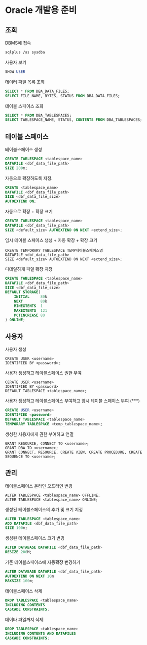 #  Oracle 개발용 준비

## 조회

DBMS에 접속

```sh
sqlplus /as sysdba
```

사용자 보기

```sql
SHOW USER
```

데이터 파일 목록 조회

```sql
SELECT * FROM DBA_DATA_FILES;
SELECT FILE_NAME, BYTES, STATUS FROM DBA_DATA_FILES;
```

테이블 스페이스 조회

```sql
SELECT * FROM DBA_TABLESPACES;
SELECT TABLESPACE_NAME, STATUS, CONTENTS FROM DBA_TABLESPACES;
```

## 테이블 스페이스

테이블스페이스 생성

```sql
CREATE TABLESPACE <tablespace_name>
DATAFILE <dbf_data_file_path>
SIZE 200m;
```

자동으로 확장하도록 지정.

```sql
CREATE <tablespace_name>
DATAFILE <dbf_data_file_path>
SIZE <dbf_data_file_size>
AUTOEXTEND ON;
```

자동으로 확장 + 확장 크기

```sql
CREATE TABLESPACE <tablespace_name>
DATAFILE <dbf_data_file_path>
SIZE <default_size> AUTOEXTEND ON NEXT <extend_size>;
```

임시 테이블 스페이스 생성 + 자동 확장 + 확장 크기

```
CREATE TEMPORARY TABLESPACE TEMP테이블스페이스명
DATAFILE <dbf_data_file_path>
SIZE <default_size> AUTOEXTEND ON NEXT <extend_size>;
```

디테일하게 파일 확장 지정

```sql
CREATE TABLESPACE <tablespace_name>
DATAFILE <dbf_data_file_path>
SIZE <dbf_data_file_size>
DEFAULT STORAGE(
    INITIAL		80k
    NEXT		80k
    MINEXTENTS	1
    MAXEXTENTS	121
    PCTINCREASE	80
) ONLINE;
```

## 사용자

사용자 생성

```
CREATE USER <username>
IDENTIFIED BY <password>;
```

사용자 생성하고 테이블스페이스 권한 부여

```
CERATE USER <username>
IDENTIFIED BY <password>
DEFAULT TABLESPACE <tablespace_name>;
```

사용자 생성하고 테이블스페이스 부여하고 임시 테이블 스페이스 부여 (***)

```sql
CREATE USER <username>
IDENTIFIED <password>
DEFAULT TABLESPACE <tablespace_name>
TEMPORARY TABLESPACE <temp_tablespace_name>;
```

생성한 사용자에게 권한 부여하고 연결 

```
GRANT RESOURCE, CONNECT TO <username>;
GRANT DBA TO <username>;
GRANT CONNECT, RESOURCE, CREATE VIEW, CREATE PROCEDURE, CREATE SEQUENCE TO <username>;
```

## 관리

테이블스페이스 온라인 오프라인 변경

```
ALTER TABLESPACE <tablespace_name> OFFLINE;
ALTER TABLESPACE <tablespace_name> ONLINE;
```

생성된 테이블스페이스의 추가 및  크기 지정

```sql
ALTER TABLESPACE <tablespace_name>
ADD DATAFILE <dbf_data_file_path>
SIZE 100m;
```

생성된 테이블스페이스 크기 변경

```sql
ALTER DATABASE DATAFILE <dbf_data_file_path>
RESIZE 200M;
```

기존 테이블스페이스에 자동확장 변경하기

```sql
ALTER DATABASE DATAFILE <dbf_data_file_path>
AUTOEXTEND ON NEXT 10m
MAXSIZE 100m;
```

테이블스페이스 삭제

```sql
DROP TABLESPACE <tablespace_name>
INCLUDING CONTENTS
CASCADE CONSTRAINTS;
```

데이타 파일까지 삭제

```sql
DROP TABLESPACE <tablespace_name>
INCLUDING CONTENTS AND DATAFILES
CASCADE CONSTRAINTS;
```